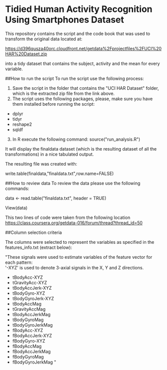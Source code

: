 # Tidied Human Activity Recognition Using Smartphones Dataset

This repository contains the script and the code book that was used to transform the original data located at:

https://d396qusza40orc.cloudfront.net/getdata%2Fprojectfiles%2FUCI%20HAR%20Dataset.zip 

into a tidy dataset that contains the subject, activity and the mean for every variable.

##How to run the script
To run the script use the following process:

1. Save the script in the folder that contains the "UCI HAR Dataset" folder, which is the extracted zip file from the link above.
2. The script uses the following packages, please, make sure you have them installed before running the script:

* dplyr
* tidyr
* reshape2
* sqldf

3. In R execute the following command:
source("run_analysis.R")

It will display the finaldata dataset (which is the resulting dataset of all the transformations) in a nice tabulated output.


The resulting file was created with:

write.table(finaldata,"finaldata.txt",row.name=FALSE)

##How to review data
To review the data please use the following commands:

data <- read.table("finaldata.txt", header = TRUE) 

View(data)

This two lines of code were taken from the following location https://class.coursera.org/getdata-016/forum/thread?thread_id=50

##Column selection criteria

The columns were selected to represent the variables as specified in the features_info.txt (extract below):

"These signals were used to estimate variables of the feature vector for each pattern:  
'-XYZ' is used to denote 3-axial signals in the X, Y and Z directions.

* tBodyAcc-XYZ
* tGravityAcc-XYZ
* tBodyAccJerk-XYZ
* tBodyGyro-XYZ
* tBodyGyroJerk-XYZ
* tBodyAccMag
* tGravityAccMag
* tBodyAccJerkMag
* tBodyGyroMag
* tBodyGyroJerkMag
* fBodyAcc-XYZ
* fBodyAccJerk-XYZ
* fBodyGyro-XYZ
* fBodyAccMag
* fBodyAccJerkMag
* fBodyGyroMag
* fBodyGyroJerkMag
"